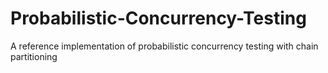# Probabilistic-Concurrency-Testing
A reference implementation of probabilistic concurrency testing with chain partitioning
